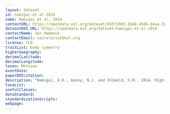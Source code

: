 ```yaml
---
layout: dataset
id: namigai-et-al-2014
name: Namigai et al, 2014
contentURL: https://opendata.eol.org/dataset/855f29d3-2648-4566-b4aa-102fe0834da8/resource/4e4b6157-1e9c-4818-b0a4-0057c2679904/download/namigaietal2014.zip
datasetDOI_URL: https://opendata.eol.org/dataset/namigai-et-al-2014
contactName: Jen Hammock
contactEmail: secretariat@eol.org
license: CC0
traitList: body symmetry
higherGeography:
decimalLatitude:
decimalLongitude:
taxon: Metazoa
eventDate:
paperDOIcitation: 
description: "Namigai, E.K., Kenny, N.J. and Shimeld, S.M., 2014. Right across the tree of life: the evolution of left,Aeiright asymmetry in the Bilateria. Genesis, 52(6), pp.458-470."
taxaList: 
usefulClasses:
dataStandard:
standardizationScripts:
webpage:
---
```


